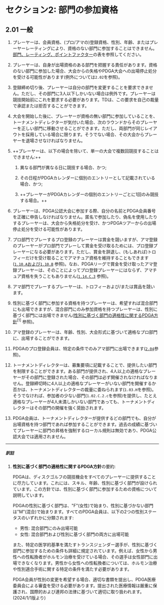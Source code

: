 # セクション2: 部門の参加資格

## 2.01 一般

1. プレーヤーは、会員資格、(プロ/アマの)登録資格、性別、年齢、またはプレーヤーレーティングにより、資格のない部門に参加することはできません。[部門、レーティング、ポイントファクター](https://www.pdga.com/pdga-documents/tour-documents/divisions-ratings-and-points-factors)の表を参照してください。

1. プレーヤーは、自身が出場資格のある部門を把握する責任があります。資格のない部門に参加した場合、大会からの失格やPDGA大会への出場停止処分を受ける可能性があります(例外については`2.02`を参照)。

1. 登録締め切り後、プレーヤーは自分の部門を変更することを要求できません。ただし、その部門に3人以下しかいない場合は例外です。プレーヤーは競技開始前にこれを要求する必要があります。TDは、この要求を自己の裁量で承認または拒否することができます。

1. 大会を開始した後に、プレーヤーが資格の無い部門に参加していることを、トーナメントディレクターが気付いた場合、次のラウンドからそのプレーヤーを正しい部門に移動させることができます。ただし、両部門が同じレイアウトを採用している場合に限ります。そうでない場合、その大会からプレーヤーを退場させなければなりません。

1. ++プレーヤーは、以下の場合を除いて、単一の大会で複数回競技することはできません:++

    1. 異なる部門が異なる日に競技する場合、かつ;

    1. その日程がPDGAカレンダーに個別のエントリーとして記載されている場合、かつ;

    1. ++プレーヤーがPDGAカレンダーの個別のエントリーごとに1回のみ競技する場合。++

1. プレーヤーは、PDGA公認大会に参加する際、自分の名前とPDGA会員番号を正確に申告しなければなりません。匿名で参加したり、偽名を使用したりするプレーヤーは、大会から失格処分を受け、かつPDGAツアーからの出場停止処分を受ける可能性があります。

1. プロ部門でプレーするプロ登録のプレーヤーは賞金を競いますが、アマ登録のプレーヤーがプロ部門でプレーして賞金を受け取るためには、プロ登録プレーヤーになる必要があります。ただし、賞金を辞退し、(もしあれば)トロフィーだけを受け取ることでアマチュア資格を維持することもできます([`1.10.A`および`1.10.B`]() 参照)。なお、PDGAリーグで賞金を受け取ったアマ登録プレーヤーは、そのことによってプロ登録プレーヤーにはならず、アマチュア資格を失うこともありません([`1.14.C.3`]() 参照)。

1. アマ部門でプレーするプレーヤーは、トロフィーおよび/または賞品を競います。

1. 性別に基づく部門に参加する資格を持つプレーヤーは、希望すれば混合部門にも出場できますが、混合部門にのみ参加資格を持つプレーヤーは、性別に基づく部門には出場できません([性別に基づく部門の適格性に関するPDGA方針]()<sup>[1]</sup> 参照)。

1. アマ登録のプレーヤーは、年齢、性別、大会形式に基づいて適格なプロ部門に、出場することができます。

1. PDGAのプロ登録会員は、特定の条件でのみアマ部門に出場できます([`2.04`]()参照)。

1. トーナメントディレクターは、募集要項に記載することで、提供したい部門を制限することができます。ある部門が提供され、4人以上の適格なプレーヤーがその部門に登録された場合、その部門は必ず開催されなければなりません。登録締切時に4人以上の適格なプレーヤーがいない部門を開催するか否かは、トーナメントディレクターの裁量に委ねられます(`1.03.H`を参照)。そうでなければ、参加者の少ない部門(`1.02.C.2.c`を参照)を提供し、たとえ適格なプレーヤーが4人未満しかいない部門であっても、トーナメントディレクターはその部門の開催を強く奨励されます。

1. PDGA会員は、トーナメントディレクターが提供するどの部門でも、自分が出場資格を持つ部門であれば参加することができます。過去の成績に基づいてプレーヤーに部門の昇格を強制するローカル規則は無効であり、PDGA公認大会では適用されません。

___
##### 訳註

1.  **性別に基づく部門の適格性に関するPDGA方針**の要約:

    PDGAは、ディスクゴルフの競技機会をすべてのプレーヤーに提供することに尽力しています。これには、スキル、年齢、性別に基づく部門が設けられています。この方針では、性別に基づく部門に参加するための資格について説明しています。

    PDGAの性別に基づく部門は、"F"(女性)で始まり、性別に基づかない部門は"M"(混合)で始まります。すべてのPDGA会員は、以下の2つの性別ステータスのいずれかに分類されます:

    - 男性: 混合部門にのみ出場可能
    - 女性: 混合部門および性別に基づく部門の両方に出場可能

    また、特定の医学的基準を満たすトランスジェンダー選手が、性別に基づく部門に参加するための条件も詳細に規定されています。例えば、女性から男性への性転換者がホルモン治療を受けている場合、その選手は女性部門に出場できなくなります。男性から女性への性転換者については、ホルモン治療や性別適合手術に関する特定の条件を満たす必要があります。

    PDGA会員が性別の変更を希望する場合、適切な書類を提出し、PDGA医療委員会による審査を受ける必要があります。提出された医療情報は厳重に保護され、国際的および連邦の法律に基づいて適切に取り扱われます。
    (2024/1/1版より)
